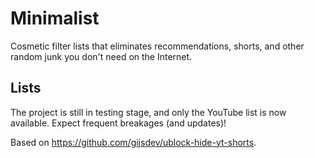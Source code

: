 # Minimalist
Cosmetic filter lists that eliminates recommendations, shorts, and other random junk you don't need on the Internet.

## Lists
The project is still in testing stage, and only the YouTube list is now available. Expect frequent breakages (and updates)!

Based on https://github.com/gijsdev/ublock-hide-yt-shorts.
